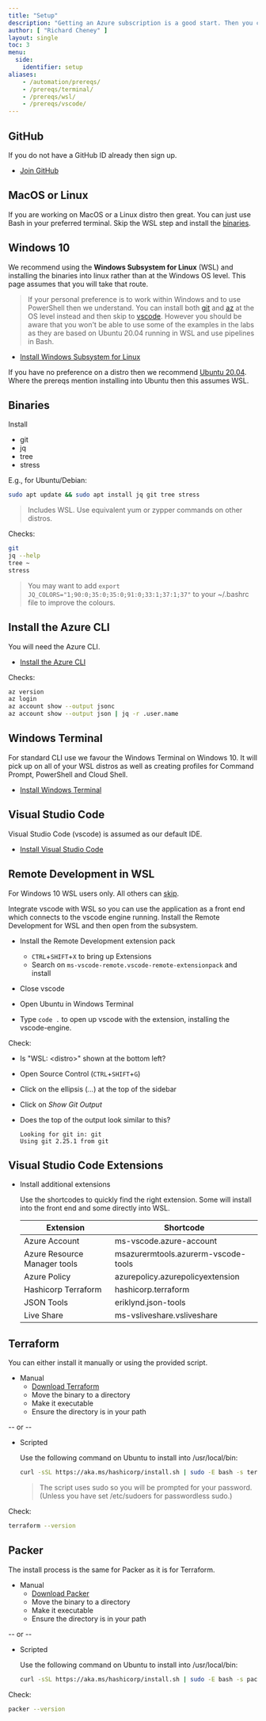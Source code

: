 ```yaml
---
title: "Setup"
description: "Getting an Azure subscription is a good start. Then you can run through this page to set up your laptop ready for many of the labs on the Citadel site."
author: [ "Richard Cheney" ]
layout: single
toc: 3
menu:
  side:
    identifier: setup
aliases:
    - /automation/prereqs/
    - /prereqs/terminal/
    - /prereqs/wsl/
    - /prereqs/vscode/
---
```


## GitHub

If you do not have a GitHub ID already then sign up.

* [Join GitHub](https://github.com/join)

## MacOS or Linux

If you are working on MacOS or a Linux distro then great. You can just use Bash in your preferred terminal. Skip the WSL step and install the [binaries](#binaries).

## Windows 10

We recommend using the **Windows Subsystem for Linux** (WSL) and installing the binaries into linux rather than at the Windows OS level. This page assumes that you will take that route.

> If your personal preference is to work within Windows and to use PowerShell then we understand. You can install both [git](https://gitforwindows.org/) and [az](https://docs.microsoft.com/en-us/cli/azure/install-azure-cli-windows?tabs=azure-cli) at the OS level instead and then skip to [vscode](#visual-studio-code). However you should be aware that you won't be able to use some of the examples in the labs as they are based on Ubuntu 20.04 running in WSL and use pipelines in Bash.

* [Install Windows Subsystem for Linux](https://docs.microsoft.com/windows/wsl/install-win10)

If you have no preference on a distro then we recommend [Ubuntu 20.04](https://www.microsoft.com/p/ubuntu/9nblggh4msv6). Where the prereqs mention installing into Ubuntu then this assumes WSL.

## Binaries

Install

* git
* jq
* tree
* stress

E.g., for Ubuntu/Debian:

```bash
sudo apt update && sudo apt install jq git tree stress
```

> Includes WSL. Use equivalent yum or zypper commands on other distros.

Checks:

```bash
git
jq --help
tree ~
stress
```

> You may want to add `export JQ_COLORS="1;90:0;35:0;35:0;91:0;33:1;37:1;37"` to your ~/.bashrc file to improve the colours.

## Install the Azure CLI

You will need the Azure CLI.

* [Install the Azure CLI](https://docs.microsoft.com/cli/azure/install-azure-cli-linux?pivots=apt)

Checks:

```bash
az version
az login
az account show --output jsonc
az account show --output json | jq -r .user.name
```

## Windows Terminal

For standard CLI use we favour the Windows Terminal on Windows 10. It will pick up on all of your WSL distros as well as creating profiles for Command Prompt, PowerShell and Cloud Shell.

* [Install Windows Terminal](https://docs.microsoft.com/windows/terminal/get-started)

## Visual Studio Code

Visual Studio Code (vscode) is assumed as our default IDE.

* [Install Visual Studio Code](https://code.visualstudio.com/download)

## Remote Development in WSL

For Windows 10 WSL users only. All others can [skip](#visual-studio-code-extensions).

Integrate vscode with WSL so you can use the application as a front end which connects to the vscode engine running. Install the Remote Development for WSL and then open from the subsystem.

* Install the Remote Development extension pack
  * `CTRL`+`SHIFT`+`X` to bring up Extensions
  * Search on `ms-vscode-remote.vscode-remote-extensionpack` and install
* Close vscode

* Open Ubuntu in Windows Terminal
* Type `code .` to open up vscode with the extension, installing the vscode-engine.

Check:

* Is "WSL: \<distro>" shown at the bottom left?
* Open Source Control (`CTRL`+`SHIFT`+`G`)
* Click on the ellipsis (*...*) at the top of the sidebar
* Click on *Show Git Output*
* Does the top of the output look similar to this?

    ```text
    Looking for git in: git
    Using git 2.25.1 from git
    ```

## Visual Studio Code Extensions

* Install additional extensions

    Use the shortcodes to quickly find the right extension. Some will install into the front end and some directly into WSL.

    | **Extension** | **Shortcode** |
    |---|---|
    | Azure Account | ms-vscode.azure-account |
    | Azure Resource Manager tools | msazurermtools.azurerm-vscode-tools |
    | Azure Policy | azurepolicy.azurepolicyextension |
    | Hashicorp Terraform | hashicorp.terraform |
    | JSON Tools | eriklynd.json-tools |
    | Live Share | ms-vsliveshare.vsliveshare |

## Terraform

You can either install it manually or using the provided script.

* Manual
  * [Download Terraform](https://www.terraform.io/downloads.html)
  * Move the binary to a directory
  * Make it executable
  * Ensure the directory is in your path

-- or --

* Scripted

    Use the following command on Ubuntu to install into /usr/local/bin:

    ```bash
    curl -sSL https://aka.ms/hashicorp/install.sh | sudo -E bash -s terraform
    ```

    > The script uses sudo so you will be prompted for your password. (Unless you have set /etc/sudoers for passwordless sudo.)

Check:

```bash
terraform --version
```

## Packer

The install process is the same for Packer as it is for Terraform.

* Manual
  * [Download Packer](https://www.packer.io/downloads)
  * Move the binary to a directory
  * Make it executable
  * Ensure the directory is in your path

-- or --

* Scripted

    Use the following command on Ubuntu to install into /usr/local/bin:

    ```bash
    curl -sSL https://aka.ms/hashicorp/install.sh | sudo -E bash -s packer
    ```

Check:

```bash
packer --version
```
